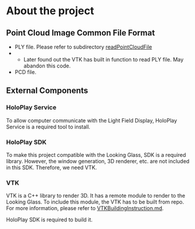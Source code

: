 # About the project
## Point Cloud Image Common File Format
- PLY file. Please refer to subdirectory [readPointCloudFile](readPointCloudFile)
- - Later found out the VTK has built in function to read PLY file. May abandon this code. 
- PCD file. 

## External Components
### HoloPlay Service
To allow computer communicate with the Light Field Display, HoloPlay Service is a required tool to install. 

### HoloPlay SDK
To make this project compatible with the Looking Glass, SDK is a required library. However, the window generation, 3D renderer, etc. are not included in this SDK. Therefore, we need VTK. 

### VTK
VTK is a C++ library to render 3D. It has a remote module to render to the Looking Glass. To include this module, the VTK has to be built from repo. For more information, please refer to [VTKBuildingInstruction.md](vtkHandler/VTKBuildingInstruction.md).

HoloPlay SDK is required to build it. 